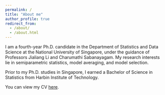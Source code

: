 ```yaml
---
permalink: /
title: "About me"
author_profile: true
redirect_from: 
  - /about/
  - /about.html
---
```


I am a fourth-year Ph.D. candidate in the Department of Statistics and Data Science at the National University of Singapore, under the guidance of Professors Jialiang Li and Charumathi Sabanayagam. My research interests lie in semiparametric statistics, model averaging, and model selection.

Prior to my Ph.D. studies in Singapore, I earned a Bachelor of Science in Statistics from Harbin Institute of Technology.

You can view my CV [here](https://github.com/Bosen-cui/bosen.github.io/blob/master/assets/CV.pdf).



